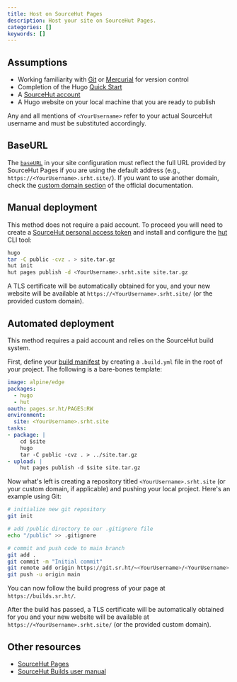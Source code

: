 ```yaml
---
title: Host on SourceHut Pages
description: Host your site on SourceHut Pages.
categories: []
keywords: []
---
```


## Assumptions

- Working familiarity with [Git][] or [Mercurial][] for version control
- Completion of the Hugo [Quick Start][]
- A [SourceHut account][]
- A Hugo website on your local machine that you are ready to publish

[Git]: https://git-scm.com/
[Mercurial]: https://www.mercurial-scm.org/
[SourceHut account]: https://meta.sr.ht/login
[Quick Start]: /getting-started/quick-start/

Any and all mentions of `<YourUsername>` refer to your actual SourceHut username and must be substituted accordingly.

## BaseURL

The [`baseURL`][] in your site configuration must reflect the full URL provided by SourceHut Pages if you are using the default address (e.g., `https://<YourUsername>.srht.site/`). If you want to use another domain, check the [custom domain section][] of the official documentation.

[`baseURL`]: /docs/reference/configuration/all/#baseurl
[custom domain section]: https://srht.site/custom-domains

## Manual deployment

This method does not require a paid account. To proceed you will need to create a [SourceHut personal access token][] and install and configure the [hut][] CLI tool:

[SourceHut personal access token]: https://meta.sr.ht/oauth2/personal-token
[hut]: https://sr.ht/~xenrox/hut/

```sh
hugo
tar -C public -cvz . > site.tar.gz
hut init
hut pages publish -d <YourUsername>.srht.site site.tar.gz
```

A TLS certificate will be automatically obtained for you, and your new website will be available at `https://<YourUsername>.srht.site/` (or the provided custom domain).

## Automated deployment

This method requires a paid account and relies on the SourceHut build system.

First, define your [build manifest][] by creating a `.build.yml` file in the root of your project. The following is a bare-bones template:

[build manifest]: https://man.sr.ht/builds.sr.ht/#build-manifests

```yaml {file=".build.yml" copy=true}
image: alpine/edge
packages:
  - hugo
  - hut
oauth: pages.sr.ht/PAGES:RW
environment:
  site: <YourUsername>.srht.site
tasks:
- package: |
    cd $site
    hugo
    tar -C public -cvz . > ../site.tar.gz
- upload: |
    hut pages publish -d $site site.tar.gz
```

Now what's left is creating a repository titled `<YourUsername>.srht.site` (or your custom domain, if applicable) and pushing your local project. Here's an example using Git:

```sh
# initialize new git repository
git init

# add /public directory to our .gitignore file
echo "/public" >> .gitignore

# commit and push code to main branch
git add .
git commit -m "Initial commit"
git remote add origin https://git.sr.ht/~<YourUsername>/<YourUsername>.srht.site
git push -u origin main
```

You can now follow the build progress of your page at `https://builds.sr.ht/`.

After the build has passed, a TLS certificate will be automatically obtained for you and your new website will be available at `https://<YourUsername>.srht.site/` (or the provided custom domain).

## Other resources

- [SourceHut Pages](https://srht.site/)
- [SourceHut Builds user manual](https://man.sr.ht/builds.sr.ht/)
